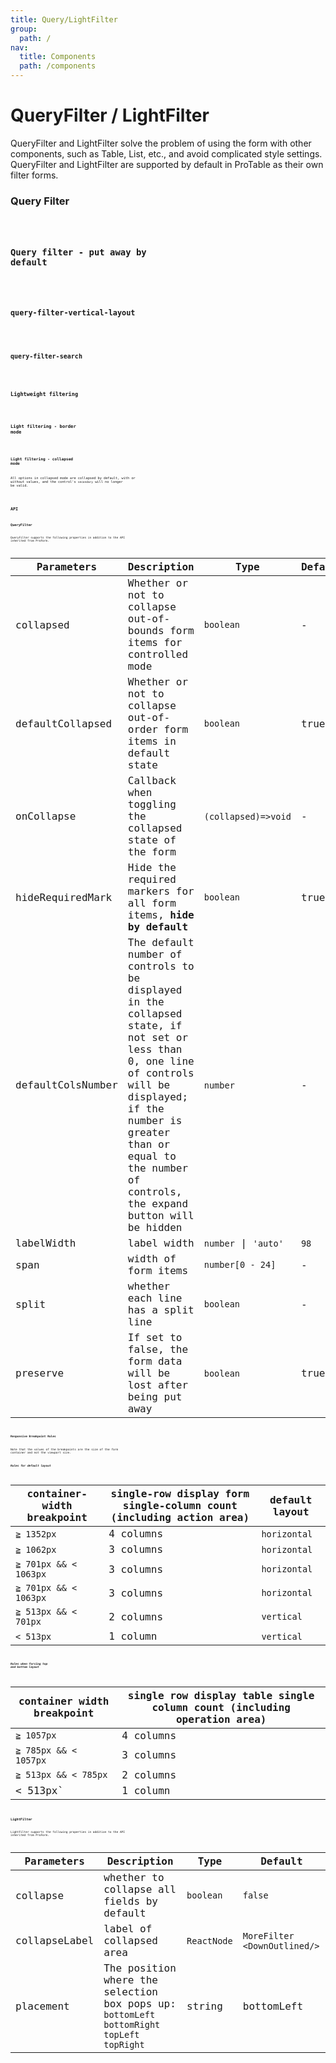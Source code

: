 ```yaml
---
title: Query/LightFilter
group:
  path: /
nav:
  title: Components
  path: /components
---
```


# QueryFilter / LightFilter

QueryFilter and LightFilter solve the problem of using the form with other components, such as Table, List, etc., and avoid complicated style settings. QueryFilter and LightFilter are supported by default in ProTable as their own filter forms.

### Query Filter

<code src="./demos/query-filter.tsx" height="168px"/>

### Query filter - put away by default

<code src="./demos/query-filter-collapsed.tsx" height="56px"/>

### query-filter-vertical-layout

<code src="./demos/query-filter-vertical.tsx" height="172px"/>

### query-filter-search

<code src="./demos/search-filter.tsx" background="#f7f8fa" height="274px"/>

### Lightweight filtering

<code src="./demos/light-filter.tsx" height="86px"/>

### Light filtering - border mode

<code src="./demos/light-filter-bordered.tsx" height="32px" />

### Light filtering - collapsed mode

All options in collapsed mode are collapsed by default, with or without values, and the control's `secondary` will no longer be valid.

<code src="./demos/light-filter-collapse.tsx" height="40px"/>

## API

### QueryFilter

QueryFilter supports the following properties in addition to the API inherited from ProForm.

| Parameters | Description | Type | Default |
| --- | --- | --- | --- |
| collapsed | Whether or not to collapse out-of-bounds form items for controlled mode | `boolean` | - |
| defaultCollapsed | Whether or not to collapse out-of-order form items in default state | `boolean` | true |
| onCollapse | Callback when toggling the collapsed state of the form | `(collapsed)=>void` | - |
| hideRequiredMark | Hide the required markers for all form items, **hide by default** | `boolean` | true |
| defaultColsNumber | The default number of controls to be displayed in the collapsed state, if not set or less than 0, one line of controls will be displayed; if the number is greater than or equal to the number of controls, the expand button will be hidden | `number` | - |
| labelWidth | label width | `number` \| `'auto'` | `98` |
| span | width of form items | `number[0 - 24]` | - |
| split | whether each line has a split line | `boolean` | - |
| preserve | If set to false, the form data will be lost after being put away | `boolean` | true |

#### Responsive Breakpoint Rules

Note that the values of the breakpoints are the size of the form container and not the viewport size.

##### Rules for default layout

| container-width breakpoint | single-row display form single-column count (including action area) | default layout |
| --- | --- | --- |
| `≧ 1352px` | 4 columns | `horizontal` |
| `≧ 1062px` | 3 columns | `horizontal` |
| `≧ 701px && < 1063px` | 3 columns | `horizontal` |
| `≧ 701px && < 1063px` | 3 columns | `horizontal` |
| `≧ 513px && < 701px` | 2 columns | `vertical` |
| `< 513px` | 1 column | `vertical` |

##### Rules when forcing top and bottom layout

| container width breakpoint | single row display table single column count (including operation area) |
| --- | --- |
| `≧ 1057px` | 4 columns |
| `≧ 785px && < 1057px` | 3 columns |
| `≧ 513px && < 785px` | 2 columns |
| < 513px` | 1 column |

### LightFilter

LightFilter supports the following properties in addition to the API inherited from ProForm.

| Parameters | Description | Type | Default |
| --- | --- | --- | --- |
| collapse | whether to collapse all fields by default | `boolean` | `false` |
| collapseLabel | label of collapsed area | `ReactNode` | `MoreFilter <DownOutlined/>` |
| placement | The position where the selection box pops up: `bottomLeft` `bottomRight` `topLeft` `topRight` | string | bottomLeft |
